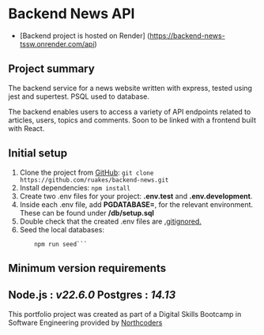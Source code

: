 # Backend News API

- [Backend project is hosted on Render] (https://backend-news-tssw.onrender.com/api)

## Project summary
The backend service for a news website written with express, tested using jest and supertest. PSQL used to database.

The backend enables users to access a variety of API endpoints related to articles, users, topics and comments. Soon to be linked with a frontend built with React. 

## Initial setup
1. Clone the project from [GitHub](https://github.com/ruakes/backend-news):
    ```git clone https://github.com/ruakes/backend-news.git```
2. Install dependencies:
    ```npm install```
3. Create two .env files for your project: **.env.test** and **.env.development**.
4. Inside each .env file, add **PGDATABASE=<databaseName>**, for the relevant environment. These can be found under **/db/setup.sql** 
5. Double check that the created .env files are <ins>.gitignored.</ins>
6. Seed the local databases:
    ``` npm run setup-dbs
        npm run seed```

## Minimum version requirements
**Node.js :** *v22.6.0*
**Postgres :** *14.13*
--- 

This portfolio project was created as part of a Digital Skills Bootcamp in Software Engineering provided by [Northcoders](https://northcoders.com/)
